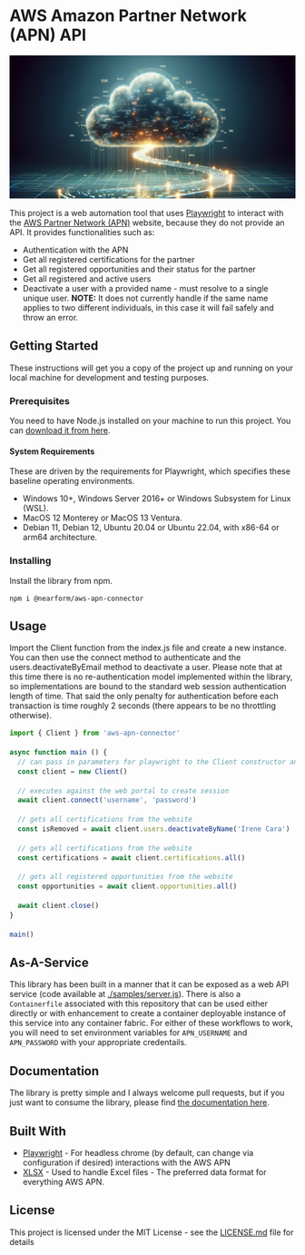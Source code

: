 # AWS Amazon Partner Network (APN) API

![Digital Bridge to AWS APN](/public/apn-connector.png)

This project is a web automation tool that uses [Playwright](https://playwright.dev/) to interact with the [AWS Partner Network (APN)](https://aws.amazon.com/partners/) website, because they do not provide an API. It provides functionalities such as:
- Authentication with the APN
- Get all registered certifications for the partner
- Get all registered opportunities and their status for the partner
- Get all registered and active users
- Deactivate a user with a provided name - must resolve to a single unique user. **NOTE:** It does not currently handle if the same name applies to two different individuals, in this case it will fail safely and throw an error.


## Getting Started
These instructions will get you a copy of the project up and running on your local machine for development and testing purposes.

### Prerequisites
You need to have Node.js installed on your machine to run this project. You can [download it from here](https://nodejs.org/). 

#### System Requirements

These are driven by the requirements for Playwright, which specifies these baseline operating environments.
* Windows 10+, Windows Server 2016+ or Windows Subsystem for Linux (WSL).
* MacOS 12 Monterey or MacOS 13 Ventura.
* Debian 11, Debian 12, Ubuntu 20.04 or Ubuntu 22.04, with x86-64 or arm64 architecture.

### Installing

Install the library from npm.

```shell
npm i @nearform/aws-apn-connector
```

## Usage

Import the Client function from the index.js file and create a new instance. You can then use the connect method to authenticate and the users.deactivateByEmail method to deactivate a user. Please note that at this time there is no re-authentication model implemented within the library, so implementations are bound to the standard web session authentication length of time. That said the only penalty for authentication before each transaction is time roughly 2 seconds (there appears to be no throttling otherwise).

```js
import { Client } from 'aws-apn-connector'

async function main () {
  // can pass in parameters for playwright to the Client constructor and it will apply them to the playwright instance
  const client = new Client()

  // executes against the web portal to create session
  await client.connect('username', 'password')

  // gets all certifications from the website
  const isRemoved = await client.users.deactivateByName('Irene Cara')  // Take your passion and make it happen.

  // gets all certifications from the website
  const certifications = await client.certifications.all()

  // gets all registered opportunities from the website
  const opportunities = await client.opportunities.all()

  await client.close()
}

main()
```

## As-A-Service

This library has been built in a manner that it can be exposed as a web API service (code available at [./samples/server.js](./samples/server.js)). There is also a `Containerfile` associated with this repository that can be used either directly or with enhancement to create a container deployable instance of this service into any container fabric. For either of these workflows to work, you will need to set environment variables for `APN_USERNAME` and `APN_PASSWORD` with your appropriate credentails.

## Documentation 

The library is pretty simple and I always welcome pull requests, but if you just want to consume the library, please find [the documentation here](https://nearform.github.io/aws-apn-connector/).


## Built With
* [Playwright](https://playwright.dev/) - For headless chrome (by default, can change via configuration if desired) interactions with the AWS APN
* [XLSX](https://www.npmjs.com/package/xlsx) - Used to handle Excel files - The preferred data format for everything AWS APN.

## License
This project is licensed under the MIT License - see the [LICENSE.md](https://github.com/nearform/aws-apn-connector/blob/main/LICENSE.md) file for details
